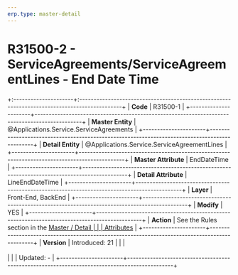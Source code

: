 ```yaml
---
erp.type: master-detail
---
```


# R31500-2 - ServiceAgreements/ServiceAgreementLines - End Date Time
+:---------------------+:---------------------------------------------------------------------------------------------+
| **Code**             | R31500-1                                                                                     |
+----------------------+----------------------------------------------------------------------------------------------+
| **Master Entity**    | @Applications.Service.ServiceAgreements                                                      |
+----------------------+----------------------------------------------------------------------------------------------+
| **Detail Entity**    | @Applications.Service.ServiceAgreementLines                                                  |
+----------------------+----------------------------------------------------------------------------------------------+
| **Master Attribute** | EndDateTime                                                                                  |
+----------------------+----------------------------------------------------------------------------------------------+
| **Detail Attribute** | LineEndDateTime                                                                              |
+----------------------+----------------------------------------------------------------------------------------------+
| **Layer**            | Front-End, BackEnd                                                                           |
+----------------------+----------------------------------------------------------------------------------------------+
| **Modify**           | YES                                                                                          |
+----------------------+----------------------------------------------------------------------------------------------+
| **Action**           | See the Rules section in the [Master / Detail                                                |
|                      | Attributes](xref:master-detail)                                                              |
+----------------------+----------------------------------------------------------------------------------------------+
| **Version**          | Introduced: 21                                                                               |
|                      | <br/><br/>                                                                                   |
|                      | Updated: -                                                                                   |
+----------------------+----------------------------------------------------------------------------------------------+
